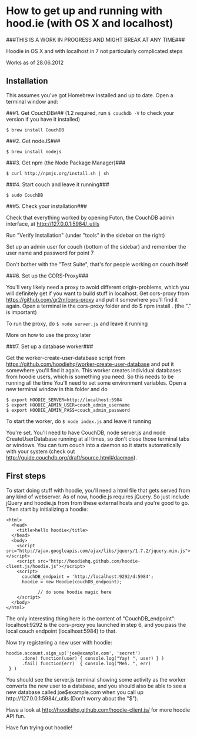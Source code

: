 # How to get up and running with hood.ie (with OS X and localhost)

###THIS IS A WORK IN PROGRESS AND MIGHT BREAK AT ANY TIME###

Hoodie in OS X and with localhost in 7 not particularly complicated steps

Works as of 28.06.2012

Installation
------------

This assumes you've got Homebrew installed and up to date. Open a terminal window and:

###1. Get CouchDB### (1.2 required, run `$ couchdb -V` to check your version if you have it installed)

	$ brew install CouchDB

###2. Get nodeJS###

	$ brew install nodejs

###3. Get npm (the Node Package Manager)###

	$ curl http://npmjs.org/install.sh | sh

###4. Start couch and leave it running###

	$ sudo CouchDB

###5. Check your installation###

Check that everything worked by opening Futon, the CouchDB admin interface, at http://127.0.0.1:5984/_utils

Run "Verify Installation" (under "tools" in the sidebar on the right)

Set up an admin user for couch (bottom of the sidebar) and remember the user name and password for point 7

Don't bother with the "Test Suite", that's for people working on couch itself

###6. Set up the CORS-Proxy###

You'll very likely need a proxy to avoid different origin-problems, which you will definitely get if you want to build stuff in localhost. Get cors-proxy from https://github.com/gr2m/cors-proxy and put it somewhere you'll find it again. Open a terminal in the cors-proxy folder and do $ npm install . (the "." is important)

To run the proxy, do `$ node server.js` and leave it running

More on how to use the proxy later

###7. Set up a database worker###

Get the worker-create-user-database script from https://github.com/hoodiehq/worker-create-user-database and put it somewhere you'll find it again. This worker creates individual databases from hoodie users, which is something you need. So this needs to be running all the time
You'll need to set some environment variables. Open a new terminal window in this folder and do 

	$ export HOODIE_SERVER=http://localhost:5984
	$ export HOODIE_ADMIN_USER=couch_admin_username
	$ export HOODIE_ADMIN_PASS=couch_admin_password

To start the worker, do `$ node index.js` and leave it running

You're set. You'll need to have CouchDB, node server.js and node CreateUserDatabase running at all times, so don't close those terminal tabs or windows. You can turn couch into a daemon so it starts automatically with your system (check out http://guide.couchdb.org/draft/source.html#daemon).

First steps
-----------

To start doing stuff with hoodie, you'll need a html file that gets served from any kind of webserver. 
As of now, hoodie.js requires jQuery. So just include jQuery and hoodie.js from from these external hosts and you're good to go. 
Then start by initializing a hoodie:
	
	<html>
	  <head>
	    <title>hello hoodie</title>
	  </head>
	  <body>
	    <script src="http://ajax.googleapis.com/ajax/libs/jquery/1.7.2/jquery.min.js"></script>
	    <script src="http://hoodiehq.github.com/hoodie-client.js/hoodie.js"></script>
	    <script>
	      couchDB_endpoint = 'http://localhost:9292/d:5984';
	      hoodie = new Hoodie(couchDB_endpoint);

	 			// do some hoodie magic here
	    </script>
	  </body>
	</html>

The only interesting thing here is the content of "CouchDB_endpoint": localhost:9292 is the cors-proxy you launched in step 6, and you pass the local couch endpoint (localhost:5984) to that.

Now try registering a new user with hoodie:

	hoodie.account.sign_up('joe@example.com', 'secret')
	      .done( function(user) { console.log("Yay! ", user) } ) 
	      .fail( function(err)  { console.log("Meh. ", err)
	 } )

You should see the server.js terminal showing some activity as the worker converts the new user to a database, and you should also be able to see a new database called joe$example.com when you call up http://127.0.0.1:5984/_utils (Don't worry about the "$").

Have a look at http://hoodiehq.github.com/hoodie-client.js/ for more hoodie API fun.

Have fun trying out hoodie!

